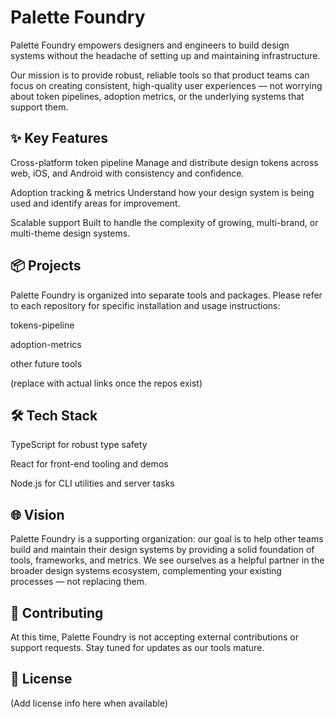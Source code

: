 # Palette Foundry

Palette Foundry empowers designers and engineers to build design systems without the headache of setting up and maintaining infrastructure.

Our mission is to provide robust, reliable tools so that product teams can focus on creating consistent, high-quality user experiences — not worrying about token pipelines, adoption metrics, or the underlying systems that support them.

## ✨ Key Features
Cross-platform token pipeline
Manage and distribute design tokens across web, iOS, and Android with consistency and confidence.

Adoption tracking & metrics
Understand how your design system is being used and identify areas for improvement.

Scalable support
Built to handle the complexity of growing, multi-brand, or multi-theme design systems.

## 📦 Projects
Palette Foundry is organized into separate tools and packages. Please refer to each repository for specific installation and usage instructions:

tokens-pipeline

adoption-metrics

other future tools

(replace with actual links once the repos exist)

## 🛠️ Tech Stack
TypeScript for robust type safety

React for front-end tooling and demos

Node.js for CLI utilities and server tasks

## 🌐 Vision
Palette Foundry is a supporting organization: our goal is to help other teams build and maintain their design systems by providing a solid foundation of tools, frameworks, and metrics. We see ourselves as a helpful partner in the broader design systems ecosystem, complementing your existing processes — not replacing them.

## 🤝 Contributing
At this time, Palette Foundry is not accepting external contributions or support requests. Stay tuned for updates as our tools mature.

## 📄 License
(Add license info here when available)
